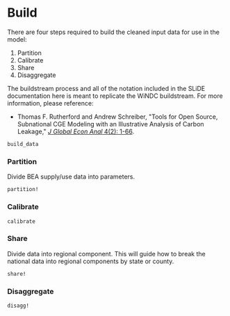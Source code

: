# Build

There are four steps required to build the cleaned input data for use in the model:
1. Partition
2. Calibrate
3. Share
4. Disaggregate

The buildstream process and all of the notation included in the SLiDE documentation here is
meant to replicate the WiNDC buildstream. For more information, please reference:

- Thomas F. Rutherford and Andrew Schreiber, "Tools for Open Source, Subnational CGE
    Modeling with an Illustrative Analysis of Carbon Leakage,"
    [*J Global Econ Anal* 4(2): 1-66](https://doi.org/10.21642/JGEA.040201AF).

```@docs
build_data
```

### Partition

Divide BEA supply/use data into parameters.

```@docs
partition!
```

### Calibrate

```@docs
calibrate
```

### Share

Divide data into regional component. This will guide how to break the national data into
regional components by state or county.

```@docs
share!
```



### Disaggregate

```@docs
disagg!
```
